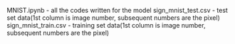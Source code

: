 MNIST.ipynb - all the codes written for the model
sign_mnist_test.csv - test set data(1st column is image number, subsequent numbers are the pixel)
sign_mnist_train.csv - training set data(1st column is image number, subsequent numbers are the pixel)
